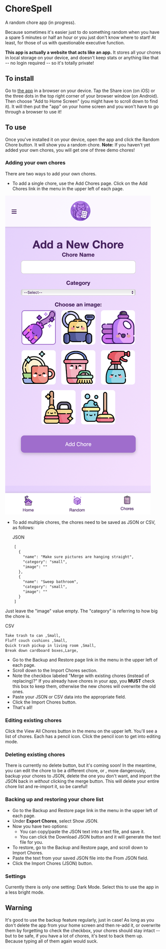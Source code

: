 # ChoreSpell
A random chore app (in progress).

Because sometimes it's easier just to do something random when you have a spare 5 minutes or half an hour or you just don't know where to start! At least, for those of us with questionable executive function.

**This app is actually a website that acts like an app.** It stores all your chores in local storage on your device, and doesn't keep stats or anything like that -- no login required -- so it's totally private!

## To install

Go to [the app](https://litlnemo.github.io/chorespell-pwa/) in a browser on your device. Tap the Share icon (on iOS) or the three dots in the top right corner of your browser window (on Android). Then choose "Add to Home Screen" (you might have to scroll down to find it). It will then put the "app" on your home screen and you won't have to go through a browser to use it!

## To use

Once you've installed it on your device, open the app and click the Random Chore button. It will show you a random chore. **Note:** If you haven't yet added your own chores, you will get one of three demo chores!

### Adding your own chores

There are two ways to add your own chores. 

- To add a single chore, use the Add Chores page. Click on the Add Chores link in the menu in the upper left of each page.

![Add Chores page](/readmepics/newchore.png)

- To add multiple chores, the chores need to be saved as JSON or CSV, as follows:

    JSON
```
    [
      {
        "name": "Make sure pictures are hanging straight",
        "category": "small",
        "image": ""
      },
      {
        "name": "Sweep bathroom",
        "category": "small",
        "image": ""
      }
    ]
```

  Just leave the "image" value empty. The "category" is referring to how big the chore is.

  CSV
```
Take trash to can ,Small,
Fluff couch cushions ,Small,
Quick trash pickup in living room ,Small,
Break down cardboard boxes,Large,
```
  
  - Go to the Backup and Restore page link in the menu in the upper left of each page.
  - Scroll down to the Import Chores section.
  - Note the checkbox labeled "Merge with existing chores (instead of replacing)?" If you already have chores in your app, you **MUST** check this box to keep them, otherwise the new chores will overwrite the old ones.
  - Paste your JSON or CSV data into the appropriate field.
  - Click the Import Chores button.
  - That's all!

### Editing existing chores

Click the View All Chores button in the menu on the upper left. You'll see a list of chores. Each has a pencil icon. Click the pencil icon to get into editing mode.

### Deleting existing chores

There is currently no delete button, but it's coming soon! In the meantime, you can edit the chore to be a different chore, or , more dangerously, backup your chores to JSON, delete the one you don't want, and import the JSON back in _without_ clicking the merge button. This will delete your entire chore list and re-import it, so be careful!

### Backing up and restoring your chore list

- Go to the Backup and Restore page link in the menu in the upper left of each page.
- Under **Export Chores**, select Show JSON.
- Now you have two options:
  - You can copy/paste the JSON text into a text file, and save it.
  - You can click the Download JSON button and it will generate the text file for you.
- To restore, go to the Backup and Restore page, and scroll down to Import Chores.
- Paste the text from your saved JSON file into the From JSON field.
- Click the Import Chores (JSON) button.

### Settings

Currently there is only one setting: Dark Mode. Select this to use the app in a less bright mode. 

## Warning

It's good to use the backup feature regularly, just in case! As long as you don't delete the app from your home screen and then re-add it, or overwrite them by forgetting to check the checkbox, your chores should stay intact -- but to be safe, if you have a lot of chores, it's best to back them up. Because typing all of them again would suck.
